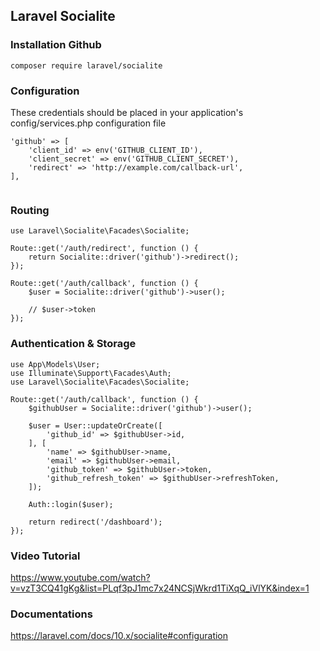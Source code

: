## Laravel Socialite 
### Installation Github
```
composer require laravel/socialite
```

### Configuration

These credentials should be placed in your application's config/services.php configuration file

```
'github' => [
    'client_id' => env('GITHUB_CLIENT_ID'),
    'client_secret' => env('GITHUB_CLIENT_SECRET'),
    'redirect' => 'http://example.com/callback-url',
],


```

### Routing

```
use Laravel\Socialite\Facades\Socialite;
 
Route::get('/auth/redirect', function () {
    return Socialite::driver('github')->redirect();
});
 
Route::get('/auth/callback', function () {
    $user = Socialite::driver('github')->user();
 
    // $user->token
});
```


### Authentication & Storage

```
use App\Models\User;
use Illuminate\Support\Facades\Auth;
use Laravel\Socialite\Facades\Socialite;
 
Route::get('/auth/callback', function () {
    $githubUser = Socialite::driver('github')->user();
 
    $user = User::updateOrCreate([
        'github_id' => $githubUser->id,
    ], [
        'name' => $githubUser->name,
        'email' => $githubUser->email,
        'github_token' => $githubUser->token,
        'github_refresh_token' => $githubUser->refreshToken,
    ]);
 
    Auth::login($user);
 
    return redirect('/dashboard');
});
```

### Video Tutorial
https://www.youtube.com/watch?v=vzT3CQ41gKg&list=PLqf3pJ1mc7x24NCSjWkrd1TiXqQ_iVlYK&index=1

### Documentations
https://laravel.com/docs/10.x/socialite#configuration